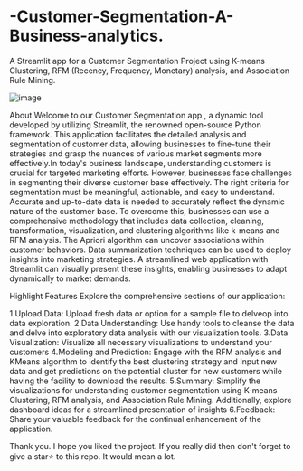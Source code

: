 # -Customer-Segmentation-A-Business-analytics.
A Streamlit app for a Customer Segmentation Project using K-means Clustering, RFM (Recency, Frequency, Monetary) analysis, and Association Rule Mining.

![image](https://github.com/Shravni1/-Customer-Segmentation-A-Business-analytics./assets/110089214/7cd22f53-c9f6-4433-a8cf-95151dedb25e)




About
Welcome to our Customer Segmentation app , a dynamic tool developed by utilizing Streamlit, the renowned open-source Python framework. This application facilitates the detailed analysis and segmentation of customer data, allowing businesses to fine-tune their strategies and grasp the nuances of various market segments more effectively.In today's business landscape, understanding customers is crucial for targeted marketing efforts. However, businesses face challenges in segmenting their diverse customer base effectively. The right criteria for segmentation must be meaningful, actionable, and easy to understand. Accurate and up-to-date data is needed to accurately reflect the dynamic nature of the customer base. To overcome this, businesses can use a comprehensive methodology that includes data collection, cleaning, transformation, visualization, and clustering algorithms like k-means and RFM analysis. The Apriori algorithm can uncover associations within customer behaviors. Data summarization techniques can be used to deploy insights into marketing strategies. A streamlined web application with Streamlit can visually present these insights, enabling businesses to adapt dynamically to market demands.



Highlight Features
Explore the comprehensive sections of our application:


1.Upload Data: Upload fresh data or option  for a sample file to delveop into data exploration.
2.Data Understanding: Use handy tools to cleanse the data and delve into exploratory data analysis with our visualization tools.
3.Data Visualization: Visualize all necessary visualizations to understand your customers
4.Modeling and Prediction: Engage with the RFM analysis and KMeans algorithm to identify the best clustering strategy and Input new data and get predictions on the potential cluster for new customers while having the facility to download the results.
5.Summary: Simplify the visualizations for understanding customer segmentation using K-means Clustering, RFM analysis, and Association Rule Mining. Additionally, explore dashboard ideas for a streamlined presentation of insights
6.Feedback: Share your valuable feedback for the continual enhancement of the application.


Thank you. I hope you liked the project. If you really did then don't forget to give a star⭐ to this repo. It would mean a lot.

